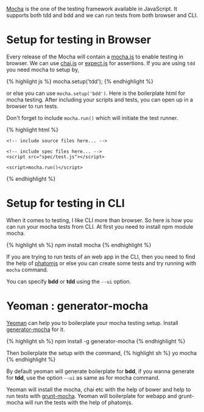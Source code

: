 <!--


---
 "JavaScript : Setup testing with mocha"
date: 2013-12-24 00:00:00 IST
updated: 2013-12-24 00:00:00 IST
categories: github
---

-->
<!DOCTYPE html>
<html>

<head>
  <title>basic-git-workflow</title>
  <meta charset="utf-8">
  <meta name="viewport" content="width=device-width, initial-scale=1.0">

  <link rel="stylesheet" href="./css/bootstrap.css">
  <link rel="stylesheet" href="./css/bootstrap.grid.css">
  <link rel="stylesheet" href="./css/bootstrap.min.css">
  <link rel="stylesheet" href="./css/bootstrap-reboot.min.css">
  <link rel="stylesheet" href="./css/bootstrap.css.map">
  <link rel="stylesheet" href="./css/blog-home.css">
  <link rel="stylesheet" href="./css/prism.css">
  <script async defer src="./css/prism.js"></script>
</head>

<body>

[Mocha](http://visionmedia.github.io/mocha/) is the one of the testing framework available in JavaScript. It supports both tdd and bdd and we can run tests from both browser and CLI.

# Setup for testing in Browser

Every release of the Mocha will contain a [mocha.js](https://github.com/visionmedia/mocha/blob/master/mocha.js) to enable testing in browser.
We can use [chai.js](http://chaijs.com/) or [expect.js](https://github.com/LearnBoost/expect.js) for assertions.
If you are using `tdd` you need mocha to setup by,

{% highlight js %}
mocha.setup('tdd');
{% endhighlight %}

or else you can use `mocha.setup('bdd')`.
Here is the boilerplate html for mocha testing. After including your scripts and tests, you can open up in a browser to run tests.

Don't forget to include `mocha.run()` which will initiate the test runner.

{% highlight html %}

<body>
    <div id="mocha"></div>
    <script src="bower_components/mocha/mocha.js"></script>
    <script>mocha.setup('bdd')</script>
    <script src="bower_components/chai/chai.js"></script>
    <script>
        var assert = chai.assert;
        var expect = chai.expect;
        var should = chai.should();
    </script>

    <!-- include source files here... -->

    <!-- include spec files here... -->
    <script src="spec/test.js"></script>

    <script>mocha.run()</script>

</body>
{% endhighlight %}

# Setup for testing in CLI

When it comes to testing, I like CLI more than browser. So here is how you can run your mocha tests from CLI. At first you need to install npm module mocha.

{% highlight sh %}
npm install mocha
{% endhighlight %}

If you are trying to run tests of an web app in the CLI, then you need to find the help of [phatomjs](http://phantomjs.org/) or else you can create some tests and try running with `mocha` command.

You can specify **bdd** or **tdd** using the `--ui` option.

# Yeoman : generator-mocha

[Yeoman](http://yeoman.io) can help you to boilerplate your mocha testing setup. Install [generator-mocha](https://github.com/yeoman/generator-mocha) for it.

{% highlight sh %}
npm install -g generator-mocha
{% endhighlight %}

Then boilerplate the setup with the command,
{% highlight sh %}
yo mocha
{% endhighlight %}

By default yeoman will generate boilerplate for **bdd**, if you wanna generate for **tdd**, use the option `--ui` as same as for mocha command.

Yeoman will install the mocha, chai etc with the help of bower and help to run tests with [grunt-mocha](https://github.com/kmiyashiro/grunt-mocha). Yeoman will boilerplate for webapp and grunt-mocha will run the tests with the help of phatomjs.
